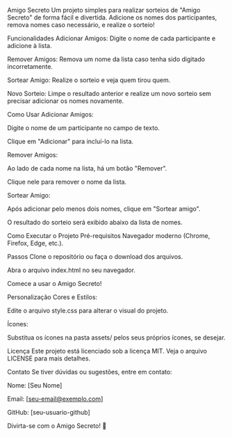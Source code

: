 Amigo Secreto
Um projeto simples para realizar sorteios de "Amigo Secreto" de forma fácil e divertida. Adicione os nomes dos participantes, remova nomes caso necessário, e realize o sorteio!

Funcionalidades
Adicionar Amigos: Digite o nome de cada participante e adicione à lista.

Remover Amigos: Remova um nome da lista caso tenha sido digitado incorretamente.

Sortear Amigo: Realize o sorteio e veja quem tirou quem.

Novo Sorteio: Limpe o resultado anterior e realize um novo sorteio sem precisar adicionar os nomes novamente.

Como Usar
Adicionar Amigos:

Digite o nome de um participante no campo de texto.

Clique em "Adicionar" para incluí-lo na lista.

Remover Amigos:

Ao lado de cada nome na lista, há um botão "Remover".

Clique nele para remover o nome da lista.

Sortear Amigo:

Após adicionar pelo menos dois nomes, clique em "Sortear amigo".

O resultado do sorteio será exibido abaixo da lista de nomes.

Como Executar o Projeto
Pré-requisitos
Navegador moderno (Chrome, Firefox, Edge, etc.).

Passos
Clone o repositório ou faça o download dos arquivos.

Abra o arquivo index.html no seu navegador.

Comece a usar o Amigo Secreto!

Personalização
Cores e Estilos:

Edite o arquivo style.css para alterar o visual do projeto.

Ícones:

Substitua os ícones na pasta assets/ pelos seus próprios ícones, se desejar.

Licença
Este projeto está licenciado sob a licença MIT. Veja o arquivo LICENSE para mais detalhes.

Contato
Se tiver dúvidas ou sugestões, entre em contato:

Nome: [Seu Nome]

Email: [seu-email@exemplo.com]

GitHub: [seu-usuario-github]

Divirta-se com o Amigo Secreto! 🎉
